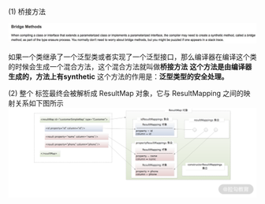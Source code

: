 (1) 桥接方法

![桥接方法](imgs/桥接方法.png)

如果一个类继承了一个泛型类或者实现了一个泛型接口，那么编译器在编译这个类的时候会生成一个混合方法，这个混合方法就叫做**桥接方法**
**这个方法是由编译器生成的，方法上有synthetic**
这个方法的作用是：**泛型类型的安全处理。**

(2) 整个 <resultMap> 标签最终会被解析成 ResultMap 对象，它与 ResultMapping 之间的映射关系如下图所示
![ResultMap](imgs/ResultMapping.png)

























